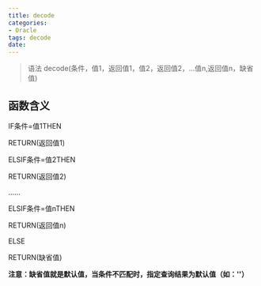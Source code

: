 ```yaml
---
title: decode
categories:
- Oracle
tags: decode
date:
---
```


> 语法
decode(条件，值1，返回值1，值2，返回值2，...值n,返回值n，缺省值) 

## 函数含义
IF条件=值1THEN

RETURN(返回值1)

ELSIF条件=值2THEN

RETURN(返回值2)

......

ELSIF条件=值nTHEN

RETURN(返回值n)

ELSE

RETURN(缺省值)

**注意：缺省值就是默认值，当条件不匹配时，指定查询结果为默认值（如：''）**